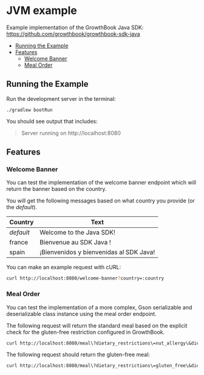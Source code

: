 # JVM example

Example implementation of the GrowthBook Java SDK: https://github.com/growthbook/growthbook-sdk-java

- [Running the Example](#running-the-example)
- [Features](#features)
  - [Welcome Banner](#welcome-banner)
  - [Meal Order](#meal-order)

## Running the Example

Run the development server in the terminal:

    ./gradlew bootRun

You should see output that includes:

> Server running on http://localhost:8080

## Features

### Welcome Banner

You can test the implementation of the welcome banner endpoint which will return the banner based on the country.

You will get the following messages based on what country you provide (or the *default*).

| Country   | Text                                    |
| --------- | --------------------------------------- |
| _default_ | Welcome to the Java SDK!                |
| france    | Bienvenue au SDK Java !                 |
| spain     | ¡Bienvenidos y bienvenidas al SDK Java! |

You can make an example request with cURL:

```sh
curl http://localhost:8080/welcome-banner?country=:country
```

### Meal Order

You can test the implementation of a more complex, Gson serializable and deserializable class instance using the meal order endpoint.

The following request will return the standard meal based on the explicit check for the gluten-free restriction configured in GrowthBook.

```sh
curl http://localhost:8080/meal\?dietary_restrictions\=nut_allergy\&dietary_restrictions\=vegan
```

The following request should return the gluten-free meal:

```sh
curl http://localhost:8080/meal\?dietary_restrictions\=gluten_free\&dietary_restrictions\=vegan
```